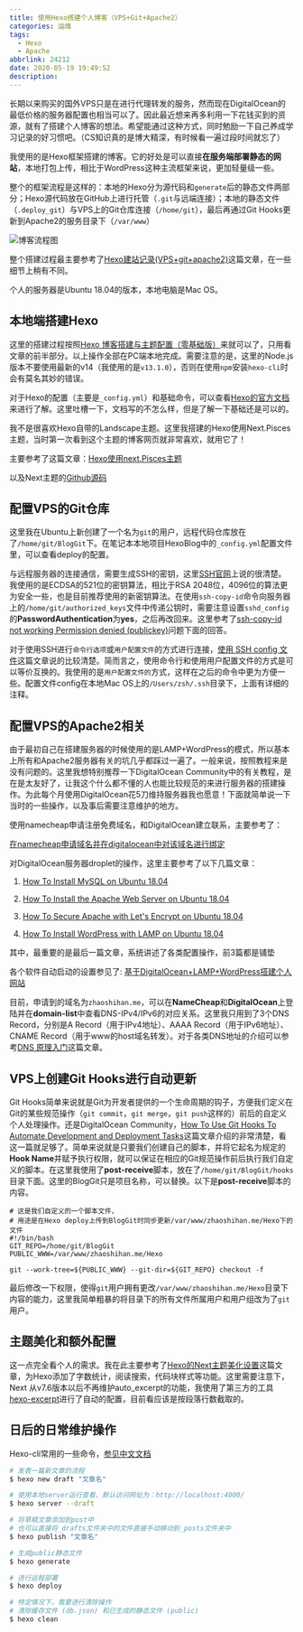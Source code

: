 ```yaml
---
title: 使用Hexo搭建个人博客（VPS+Git+Apache2）
categories: 运维
tags:
  - Hexo
  - Apache
abbrlink: 24212
date: 2020-05-19 19:49:52
description:
---
```


长期以来购买的国外VPS只是在进行代理转发的服务，然而现在DigitalOcean的最低价格的服务器配置也相当可以了。因此最近想来再多利用一下花钱买到的资源，就有了搭建个人博客的想法。希望能通过这种方式，同时勉励一下自己养成学习记录的好习惯吧。（CS知识真的是博大精深，有时候看一遍过段时间就忘了）

我使用的是Hexo框架搭建的博客。它的好处是可以直接**在服务端部署静态的网站**，本地打包上传，相比于WordPress这种主流框架来说，更加轻量级一些。

整个的框架流程是这样的：本地的Hexo分为源代码和`generate`后的静态文件两部分；Hexo源代码放在GitHub上进行托管（`.git`与远端连接）；本地的静态文件（`.deploy_git`）与VPS上的Git仓库连接（`/home/git`），最后再通过Git Hooks更新到Apache2的服务目录下（`/var/www`）

![博客流程图](https://tva1.sinaimg.cn/large/007S8ZIlgy1gexv2xfxowj30uf0cwwfg.jpg)

整个搭建过程最主要参考了[Hexo建站记录(VPS+git+apache2)](http://paranoth.com/2017/10/29/Hexo%E5%BB%BA%E7%AB%99%E8%AE%B0%E5%BD%95/)这篇文章，在一些细节上稍有不同。

个人的服务器是Ubuntu 18.04的版本，本地电脑是Mac OS。



## 本地端搭建Hexo

这里的搭建过程按照[Hexo 博客搭建与主题配置（零基础版）](https://mupceet.com/2019/08/build-blog-based-on-hexo/)来就可以了，只用看文章的前半部分。以上操作全部在PC端本地完成。需要注意的是，这里的Node.js版本不要使用最新的v14（我使用的是`v13.1.0`），否则在使用`npm`安装`hexo-cli`时会有莫名其妙的错误。

对于Hexo的配置（主要是`_config.yml`）和基础命令，可以查看[Hexo的官方文档](https://hexo.io/zh-cn/docs/)来进行了解。这里吐槽一下，文档写的不怎么样，但是了解一下基础还是可以的。

我不是很喜欢Hexo自带的Landscape主题。这里我搭建的Hexo使用Next.Pisces主题，当时第一次看到这个主题的博客网页就非常喜欢，就用它了！

主要参考了这篇文章：[Hexo使用next.Pisces主题](https://sjq597.github.io/2018/05/15/Hexo%E4%BD%BF%E7%94%A8next-Pisces%E4%B8%BB%E9%A2%98/)

以及Next主题的[Github源码](https://github.com/theme-next/hexo-theme-next)



## 配置VPS的Git仓库

这里我在Ubuntu上新创建了一个名为`git`的用户，远程代码仓库放在了`/home/git/BlogGit`下。在笔记本本地项目HexoBlog中的`_config.yml`配置文件里，可以查看deploy的配置。

与远程服务器的连接通信，需要生成SSH的密钥，这里[SSH官网](https://www.ssh.com/ssh/keygen/)上说的很清楚。我使用的是ECDSA的521位的密钥算法，相比于RSA 2048位，4096位的算法更为安全一些，也是目前推荐使用的新密钥算法。在使用`ssh-copy-id`命令向服务器上的`/home/git/authorized_keys`文件中传递公钥时，需要注意设置`sshd_config`的**PasswordAuthentication**为**yes**，之后再改回来。这里参考了[ssh-copy-id not working Permission denied (publickey)](https://www.digitalocean.com/community/questions/ssh-copy-id-not-working-permission-denied-publickey)问题下面的回答。

对于使用SSH进行`命令行选项`或`用户配置文件`的方式进行连接，[使用 SSH config 文件](https://daemon369.github.io/ssh/2015/03/21/using-ssh-config-file)这篇文章说的比较清楚。简而言之，使用命令行和使用用户配置文件的方式是可以等价互换的。我使用的是`用户配置文件的`方式，这样在之后的命令中更为方便一些。配置文件config在本地Mac OS上的`/Users/zsh/.ssh`目录下，上面有详细的注释。




## 配置VPS的Apache2相关

由于最初自己在搭建服务器的时候使用的是LAMP+WordPress的模式，所以基本上所有和Apache2服务器有关的坑几乎都踩过一遍了。一般来说，按照教程来是没有问题的。这里我想特别推荐一下DigitalOcean Community中的有关教程，是在是太友好了，让我这个什么都不懂的人也能比较规范的来进行服务器的搭建操作。为此每个月使用DigitalOcean花5刀维持服务器我也愿意！下面就简单说一下当时的一些操作，以及事后需要注意维护的地方。

使用namecheap申请注册免费域名，和DigitalOcean建立联系，主要参考了：

[在namecheap申请域名并在digitalocean中对该域名进行绑定](https://www.jianshu.com/p/b0fa42218ae6)

对DigitalOcean服务器droplet的操作，这里主要参考了以下几篇文章：

1. [How To Install MySQL on Ubuntu 18.04](https://www.digitalocean.com/community/tutorials/how-to-install-mysql-on-ubuntu-18-04)

2. [How To Install the Apache Web Server on Ubuntu 18.04](https://www.digitalocean.com/community/tutorials/how-to-install-the-apache-web-server-on-ubuntu-18-04)

3. [How To Secure Apache with Let's Encrypt on Ubuntu 18.04](https://www.digitalocean.com/community/tutorials/how-to-secure-apache-with-let-s-encrypt-on-ubuntu-18-04)

4. [How To Install WordPress with LAMP on Ubuntu 18.04](https://www.digitalocean.com/community/tutorials/how-to-install-wordpress-with-lamp-on-ubuntu-18-04)

其中，最重要的是最后一篇文章，系统讲述了各类配置操作，前3篇都是铺垫

各个软件自动启动的设置参见了: [基于DigitalOcean+LAMP+WordPress搭建个人网站](https://zhuanlan.zhihu.com/p/55579024)

目前，申请到的域名为`zhaoshihan.me`，可以在**NameCheap**和**DigitalOcean**上登陆并在**domain-list**中查看DNS-IPv4/IPv6的对应关系。这里我只用到了3个DNS Record，分别是A Record（用于IPv4地址）、AAAA Record（用于IPv6地址）、CNAME Record（用于www的host域名转发）。对于各类DNS地址的介绍可以参考[DNS 原理入门](https://www.ruanyifeng.com/blog/2016/06/dns.html)这篇文章。



## VPS上创建Git Hooks进行自动更新

Git Hooks简单来说就是Git为开发者提供的一个生命周期的钩子，方便我们定义在Git的某些规范操作（`git commit`，`git merge`，`git push`这样的）前后的自定义个人处理操作。还是DigitalOcean Community，[How To Use Git Hooks To Automate Development and Deployment Tasks](https://www.digitalocean.com/community/tutorials/how-to-use-git-hooks-to-automate-development-and-deployment-tasks)这篇文章介绍的非常清楚，看这一篇就足够了。简单来说就是只要我们创建自己的脚本，并将它起名为规定的**Hook Name**并赋予执行权限，就可以保证在相应的Git规范操作前后执行我们自定义的脚本。在这里我使用了**post-receive**脚本，放在了`/home/git/BlogGit/hooks`目录下面。这里的BlogGit只是项目名称，可以替换。以下是**post-receive**脚本的内容。

```shell
# 这是我们自定义的一个脚本文件，
# 用途是在Hexo deploy上传到BlogGit时同步更新/var/www/zhaoshihan.me/Hexo下的文件
#!/bin/bash
GIT_REPO=/home/git/BlogGit
PUBLIC_WWW=/var/www/zhaoshihan.me/Hexo

git --work-tree=${PUBLIC_WWW} --git-dir=${GIT_REPO} checkout -f
```

最后修改一下权限，使得`git`用户拥有更改`/var/www/zhaoshihan.me/Hexo`目录下内容的能力，这里我简单粗暴的将目录下的所有文件所属用户和用户组改为了`git`用户。



## 主题美化和额外配置

这一点完全看个人的需求。我在此主要参考了[Hexo的Next主题美化设置](https://blog.mrzorg.top/Hexo/2020-02-12-hero-next-theme-settings/)这篇文章，为Hexo添加了字数统计，阅读搜索，代码块样式等功能。这里需要注意下，Next 从v7.6版本以后不再维护auto_excerpt的功能，我使用了第三方的工具[hexo-excerpt](https://github.com/chekun/hexo-excerpt)进行了自动的配置，目前看应该是按段落行数截取的。



## 日后的日常维护操作

Hexo-cli常用的一些命令，[参见中文文档](https://hexo.io/zh-cn/docs/commands)

```bash
# 发表一篇新文章的流程
$ hexo new draft "文章名"

# 使用本地server运行查看，默认访问网址为：http://localhost:4000/
$ hexo server --draft

# 将草稿文章添加到post中
# 也可以直接将_drafts文件夹中的文件直接手动移动到_posts文件夹中
$ hexo publish "文章名"

# 生成public静态文件
$ hexo generate

# 进行远程部署
$ hexo deploy

# 特定情况下，需要进行清除操作
# 清除缓存文件 (db.json) 和已生成的静态文件 (public)
$ hexo clean
```

